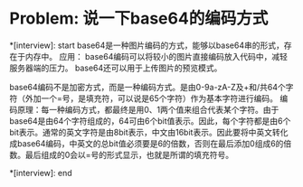 # Problem: 说一下base64的编码方式

*[interview]: start
base64是一种图片编码的方式，能够以base64串的形式，存在于内存中。
应用：
base64编码可以将较小的图片直接编码放入代码中，减轻服务器端的压力。
base64还可以用于上传图片的预览模式。

base64编码不是加密方式，而是一种编码方式。是由0-9a-zA-Z及+和/共64个字符（外加一个=号，是填充符，可以说是65个字符）作为基本字符进行编码。
编码原理：每一种编码方式，都最终是用0、1两个值来组合代表某个字符。由于base64是由64个字符组成的，64可由6个bit值表示。因此，每个字符都是由6个bit表示。通常的英文字符是由8bit表示，中文由16bit表示。因此要将中英文转化成base64编码，中英文的总bit值必须要是6的倍数，否则在最后添加0组成6的倍数。最后组成的0会以=号的形式显示，也就是所谓的填充符号。


*[interview]: end
